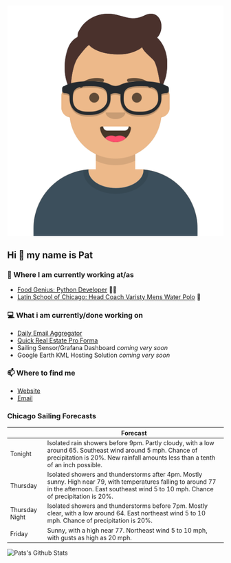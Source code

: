 [![Social banner for p-j-falconer](https://raw.githubusercontent.com/P-J-FALCONER/P-J-FALCONER/master/assets/avataaars.svg)](https://patfalconer.com/)
## Hi :wave: my name is Pat

### 💼 Where I am currently working at/as
- [Food Genius: Python Developer](https://getfoodgenius.com/) 🍔🐍
- [Latin School of Chicago: Head Coach Varisty Mens Water Polo](https://www.latinschool.org/) 🤽


### 💻 What i am currently/done working on
 - [Daily Email Aggregator](https://github.com/P-J-FALCONER/dott_daily_mail)
 - [Quick Real Estate Pro Forma](https://github.com/P-J-FALCONER/henry)
 - Sailing Sensor/Grafana Dashboard *coming very soon*
 - Google Earth KML Hosting Solution *coming very soon*

### 📫 Where to find me
 - [Website](https://patfalconer.com/)
 - [Email](mailto:patrick.j.falconer@gmail.com)


### Chicago Sailing Forecasts
|   | Forecast  |
|---|---|
| Tonight | Isolated rain showers before 9pm. Partly cloudy, with a low around 65. Southeast wind around 5 mph. Chance of precipitation is 20%. New rainfall amounts less than a tenth of an inch possible. |
| Thursday | Isolated showers and thunderstorms after 4pm. Mostly sunny. High near 79, with temperatures falling to around 77 in the afternoon. East southeast wind 5 to 10 mph. Chance of precipitation is 20%. |
| Thursday Night | Isolated showers and thunderstorms before 7pm. Mostly clear, with a low around 64. East northeast wind 5 to 10 mph. Chance of precipitation is 20%. |
| Friday | Sunny, with a high near 77. Northeast wind 5 to 10 mph, with gusts as high as 20 mph. |

![Pats's Github Stats](https://github-readme-stats.vercel.app/api?username=p-j-falconer&show_icons=true&theme=radical)
